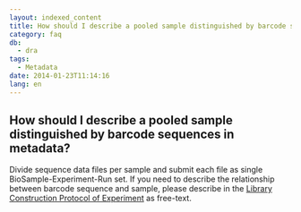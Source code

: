 ```yaml
---
layout: indexed_content
title: How should I describe a pooled sample distinguished by barcode sequences in metadata?
category: faq
db:
  - dra
tags: 
  - Metadata
date: 2014-01-23T11:14:16
lang: en
---
```


## How should I describe a pooled sample distinguished by barcode sequences in metadata?

<p>Divide sequence data files per sample and submit each file as single BioSample-Experiment-Run set. If you need to describe the relationship between barcode sequence and sample, please describe in the <a href="/dra/submission-e.html#Library_Construction_Protocol">Library Construction Protocol of Experiment</a> as free-text.</p>